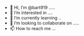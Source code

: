 - 👋 Hi, I’m @bart919 .....
- 👀 I’m interested in ....
- 🌱 I’m currently learning ..
- 💞️ I’m looking to collaborate on .....
- 📫 How to reach me ...

<!---
bart919/bart919 is a ✨ special ✨ repository because its `README.md` (this file) appears on your GitHub profile.
You can click the Preview link to take a look at your changes.
--->
